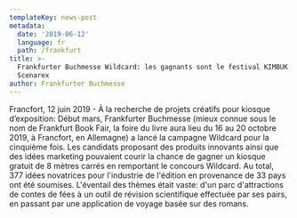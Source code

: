 ```yaml
---
templateKey: news-post
metadata:
  date: '2019-06-12'
  language: fr
  path: /frankfurt
title: >-
  Frankfurter Buchmesse Wildcard: les gagnants sont le festival KIMBUK et
  Scenarex
author: Frankfurter Buchmesse
---
```

Francfort, 12 juin 2019 - À la recherche de projets créatifs pour kiosque d’exposition: Début mars, Frankfurter Buchmesse (mieux connue sous le nom de Frankfurt Book Fair, la foire du livre aura lieu du 16 au 20 octobre 2019, à Francfort, en Allemagne) a lancé la campagne Wildcard pour la cinquième fois. Les candidats proposant des produits innovants ainsi que des idées marketing pouvaient courir la chance de gagner un kiosque gratuit de 8 mètres carrés en remportant le concours Wildcard. Au total, 377 idées novatrices pour l'industrie de l'édition en provenance de 33 pays ont été soumises. L'éventail des thèmes était vaste: d'un parc d'attractions de contes de fées à un outil de révision scientifique effectuée par ses pairs, en passant par une application de voyage basée sur des romans.

